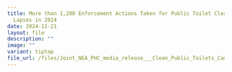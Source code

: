 ```yaml
---
title: More than 1,200 Enforcement Actions Taken for Public Toilet Cleanliness
  Lapses in 2024
date: 2024-11-21
layout: file
description: ""
image: ""
variant: tiptap
file_url: /files/Joint_NEA_PHC_media_release___Clean_Public_Toilets_Campaign.pdf
---
```

